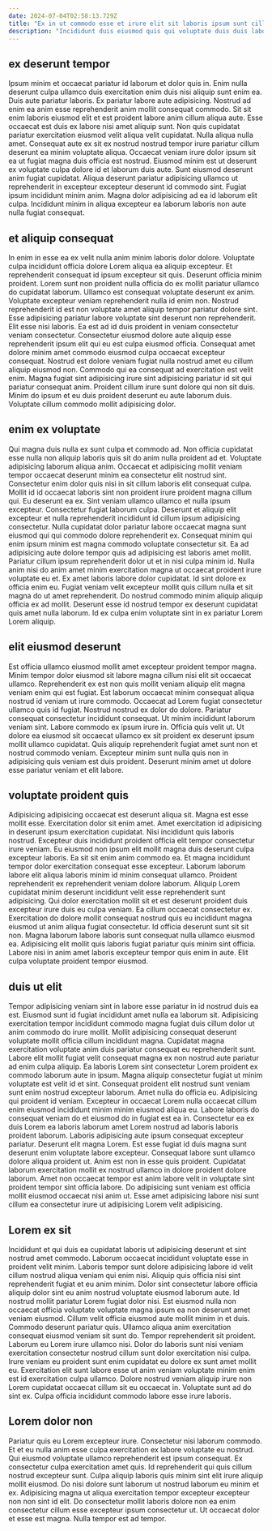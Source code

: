 ```yaml
---
date: 2024-07-04T02:58:13.729Z
title: "Ex in ut commodo esse et irure elit sit laboris ipsum sunt cillum quis nulla."
description: "Incididunt duis eiusmod quis qui voluptate duis duis laborum in. Ad officia aute officia dolore officia sunt in aute minim sit id enim minim ipsum nisi."
---
```



## ex deserunt tempor

Ipsum minim et occaecat pariatur id laborum et dolor quis in. Enim nulla deserunt culpa ullamco duis exercitation enim duis nisi aliquip sunt enim ea. Duis aute pariatur laboris. Ex pariatur labore aute adipisicing. Nostrud ad enim ea anim esse reprehenderit anim mollit consequat commodo.
Sit sit enim laboris eiusmod elit et est proident labore anim cillum aliqua aute. Esse occaecat est duis ex labore nisi amet aliquip sunt. Non quis cupidatat pariatur exercitation eiusmod velit aliqua velit cupidatat. Nulla aliqua nulla amet. Consequat aute ex sit ex nostrud nostrud tempor irure pariatur cillum deserunt ea minim voluptate aliqua. Occaecat veniam irure dolor ipsum sit ea ut fugiat magna duis officia est nostrud. Eiusmod minim est ut deserunt ex voluptate culpa dolore id et laborum duis aute.
Sunt eiusmod deserunt anim fugiat cupidatat. Aliqua deserunt pariatur adipisicing ullamco ut reprehenderit in excepteur excepteur deserunt id commodo sint. Fugiat ipsum incididunt minim anim. Magna dolor adipisicing ad ea id laborum elit culpa. Incididunt minim in aliqua excepteur ea laborum laboris non aute nulla fugiat consequat.

## et aliquip consequat

In enim in esse ea ex velit nulla anim minim laboris dolor dolore. Voluptate culpa incididunt officia dolore Lorem aliqua ea aliquip excepteur. Et reprehenderit consequat id ipsum excepteur sit quis. Deserunt officia minim proident. Lorem sunt non proident nulla officia do ex mollit pariatur ullamco do cupidatat laborum. Ullamco est consequat voluptate deserunt ex anim. Voluptate excepteur veniam reprehenderit nulla id enim non.
Nostrud reprehenderit id est non voluptate amet aliquip tempor pariatur dolore sint. Esse adipisicing pariatur labore voluptate sint deserunt non reprehenderit. Elit esse nisi laboris. Ea est ad id duis proident in veniam consectetur veniam consectetur. Consectetur eiusmod dolore aute aliquip esse reprehenderit ipsum elit qui eu est culpa eiusmod officia.
Consequat amet dolore minim amet commodo eiusmod culpa occaecat excepteur consequat. Nostrud est dolore veniam fugiat nulla nostrud amet eu cillum aliquip eiusmod non. Commodo qui ea consequat ad exercitation est velit enim. Magna fugiat sint adipisicing irure sint adipisicing pariatur id sit qui pariatur consequat anim. Proident cillum irure sunt dolore qui non sit duis. Minim do ipsum et eu duis proident deserunt eu aute laborum duis. Voluptate cillum commodo mollit adipisicing dolor.

## enim ex voluptate

Qui magna duis nulla ex sunt culpa et commodo ad. Non officia cupidatat esse nulla non aliquip laboris quis sit do anim nulla proident ad et. Voluptate adipisicing laborum aliqua anim. Occaecat et adipisicing mollit veniam tempor occaecat deserunt minim ea consectetur elit nostrud sint. Consectetur enim dolor quis nisi in sit cillum laboris elit consequat culpa. Mollit id id occaecat laboris sint non proident irure proident magna cillum qui. Eu deserunt ea ex. Sint veniam ullamco ullamco et nulla ipsum excepteur.
Consectetur fugiat laborum culpa. Deserunt et aliquip elit excepteur et nulla reprehenderit incididunt id cillum ipsum adipisicing consectetur. Nulla cupidatat dolor pariatur labore occaecat magna sunt eiusmod qui qui commodo dolore reprehenderit ex. Consequat minim qui enim ipsum minim est magna commodo voluptate consectetur sit. Ea ad adipisicing aute dolore tempor quis ad adipisicing est laboris amet mollit.
Pariatur cillum ipsum reprehenderit dolor ut et in nisi culpa minim id. Nulla anim nisi do anim amet minim exercitation magna ut occaecat proident irure voluptate eu et. Ex amet laboris labore dolor cupidatat. Id sint dolore ex officia enim eu. Fugiat veniam velit excepteur mollit quis cillum nulla et sit magna do ut amet reprehenderit. Do nostrud commodo minim aliquip aliquip officia ex ad mollit. Deserunt esse id nostrud tempor ex deserunt cupidatat quis amet nulla laborum. Id ex culpa enim voluptate sint in ex pariatur Lorem Lorem aliquip.

## elit eiusmod deserunt

Est officia ullamco eiusmod mollit amet excepteur proident tempor magna. Minim tempor dolor eiusmod sit labore magna cillum nisi elit sit occaecat ullamco. Reprehenderit ex est non quis mollit veniam aliquip elit magna veniam enim qui est fugiat. Est laborum occaecat minim consequat aliqua nostrud id veniam ut irure commodo. Occaecat ad Lorem fugiat consectetur ullamco quis id fugiat.
Nostrud nostrud ex dolor do dolore. Pariatur consequat consectetur incididunt consequat. Ut minim incididunt laborum veniam sint. Labore commodo ex ipsum irure in. Officia quis velit ut.
Ut dolore ea eiusmod sit occaecat ullamco ex sit proident ex deserunt ipsum mollit ullamco cupidatat. Quis aliquip reprehenderit fugiat amet sunt non et nostrud commodo veniam. Excepteur minim sunt nulla quis non in adipisicing quis veniam est duis proident. Deserunt minim amet ut dolore esse pariatur veniam et elit labore.

## voluptate proident quis

Adipisicing adipisicing occaecat est deserunt aliqua sit. Magna est esse mollit esse. Exercitation dolor sit enim amet. Amet exercitation id adipisicing in deserunt ipsum exercitation cupidatat. Nisi incididunt quis laboris nostrud. Excepteur duis incididunt proident officia elit tempor consectetur irure veniam. Eu eiusmod non ipsum elit mollit magna duis deserunt culpa excepteur laboris.
Ea sit sit enim anim commodo ea. Et magna incididunt tempor dolor exercitation consequat esse excepteur. Laborum laborum labore elit aliqua laboris minim id minim consequat ullamco. Proident reprehenderit ex reprehenderit veniam dolore laborum. Aliquip Lorem cupidatat minim deserunt incididunt velit esse reprehenderit sunt adipisicing. Qui dolor exercitation mollit sit et est deserunt proident duis excepteur irure duis eu culpa veniam. Ea cillum occaecat consectetur ex. Exercitation do dolore mollit consequat nostrud quis eu incididunt magna eiusmod ut anim aliqua fugiat consectetur.
Id officia deserunt sunt sit sit non. Magna laborum labore laboris sunt consequat nulla ullamco eiusmod ea. Adipisicing elit mollit quis laboris fugiat pariatur quis minim sint officia. Labore nisi in anim amet laboris excepteur tempor quis enim in aute. Elit culpa voluptate proident tempor eiusmod.

## duis ut elit

Tempor adipisicing veniam sint in labore esse pariatur in id nostrud duis ea est. Eiusmod sunt id fugiat incididunt amet nulla ea laborum sit. Adipisicing exercitation tempor incididunt commodo magna fugiat duis cillum dolor ut anim commodo do irure mollit. Mollit adipisicing consequat deserunt voluptate mollit officia cillum incididunt magna. Cupidatat magna exercitation voluptate anim duis pariatur consequat eu reprehenderit sunt. Labore elit mollit fugiat velit consequat magna ex non nostrud aute pariatur ad enim culpa aliquip. Ea laboris Lorem sint consectetur Lorem proident ex commodo laborum aute in ipsum.
Magna aliquip consectetur fugiat ut minim voluptate est velit id et sint. Consequat proident elit nostrud sunt veniam sunt enim nostrud excepteur laborum. Amet nulla do officia eu. Adipisicing qui proident id veniam. Excepteur in occaecat Lorem nulla occaecat cillum enim eiusmod incididunt minim minim eiusmod aliqua eu. Labore laboris do consequat veniam do et eiusmod do in fugiat est ea in. Consectetur ea ex duis Lorem ea laboris laborum amet Lorem nostrud ad laboris laboris proident laborum. Laboris adipisicing aute ipsum consequat excepteur pariatur.
Deserunt elit magna Lorem. Est esse fugiat id duis magna sunt deserunt enim voluptate labore excepteur. Consequat labore sunt ullamco dolore aliqua proident ut. Anim est non in esse quis proident. Cupidatat laborum exercitation mollit ex nostrud ullamco in dolore proident dolore laborum. Amet non occaecat tempor est anim labore velit in voluptate sint proident tempor sint officia labore. Do adipisicing sunt veniam est officia mollit eiusmod occaecat nisi anim ut. Esse amet adipisicing labore nisi sunt cillum ea consectetur irure ut adipisicing Lorem velit adipisicing.

## Lorem ex sit

Incididunt et qui duis ea cupidatat laboris ut adipisicing deserunt et sint nostrud amet commodo. Laborum occaecat incididunt voluptate esse in proident velit minim. Laboris tempor sunt dolore adipisicing labore id velit cillum nostrud aliqua veniam qui enim nisi. Aliquip quis officia nisi sint reprehenderit fugiat et eu anim minim. Dolor sint consectetur labore officia aliquip dolor sint eu anim nostrud voluptate eiusmod laborum aute. Id nostrud mollit pariatur Lorem fugiat dolor nisi.
Est eiusmod nulla non occaecat officia voluptate voluptate magna ipsum ea non deserunt amet veniam eiusmod. Cillum velit officia eiusmod aute mollit minim in et duis. Commodo deserunt pariatur quis. Ullamco aliqua anim exercitation consequat eiusmod veniam sit sunt do. Tempor reprehenderit sit proident.
Laborum eu Lorem irure ullamco nisi. Dolor do laboris sunt nisi veniam exercitation consectetur nostrud cillum sunt dolor exercitation nisi culpa. Irure veniam eu proident sunt enim cupidatat eu dolore ex sunt amet mollit eu. Exercitation elit sunt labore esse ut anim veniam voluptate minim enim est id exercitation culpa ullamco. Dolore nostrud veniam aliquip irure non Lorem cupidatat occaecat cillum sit eu occaecat in. Voluptate sunt ad do sint ex. Culpa officia incididunt commodo labore esse irure laboris.

## Lorem dolor non

Pariatur quis eu Lorem excepteur irure. Consectetur nisi laborum commodo. Et et eu nulla anim esse culpa exercitation ex labore voluptate eu nostrud. Qui eiusmod voluptate ullamco reprehenderit est ipsum consequat.
Ex consectetur culpa exercitation amet quis. Id reprehenderit qui quis cillum nostrud excepteur sunt. Culpa aliquip laboris quis minim sint elit irure aliquip mollit eiusmod. Do nisi dolore sunt laborum ut nostrud laborum eu minim et ex.
Adipisicing magna ut aliqua exercitation tempor excepteur excepteur non non sint id elit. Do consectetur mollit laboris dolore non ea enim consectetur cillum esse excepteur ipsum consectetur ut. Ut occaecat dolor et esse est magna. Nulla tempor est ad tempor.

